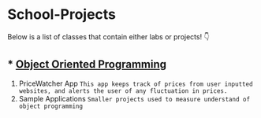 # School-Projects

Below is a list of classes that contain either labs or projects! :point_down:

## * [Object Oriented Programming](https://github.com/Imanisima/School-Projects/tree/master/ObjectOrientedProgramming)
1. PriceWatcher App
```This app keeps track of prices from user inputted websites, and alerts the user of any fluctuation in prices.```
2. Sample Applications
``` Smaller projects used to measure understand of object programming ```

